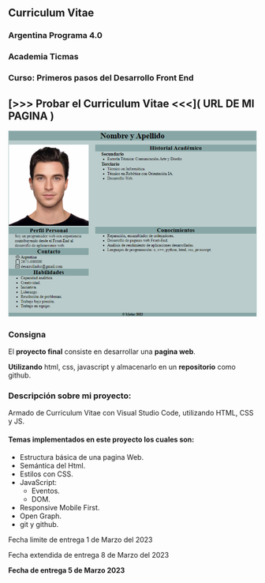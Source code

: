 ## __Curriculum Vitae__
### Argentina Programa 4.0
### Academia Ticmas
### Curso: Primeros pasos del Desarrollo Front End

## [>>> Probar el Curriculum Vitae <<<]( URL DE MI PAGINA )

![Imagen de la web](layout/open-graph/CV%20M.png)

### __Consigna__

El __proyecto final__ consiste en desarrollar una __pagina web__.

__Utilizando__ html, css, javascript y almacenarlo en un __repositorio__ como github.

### __Descripción sobre mi proyecto:__
Armado de Curriculum Vitae con Visual Studio Code, utilizando HTML, CSS y JS.

#### __Temas implementados en este proyecto los cuales son:__

- Estructura básica de una pagina Web.
- Semántica del Html.
- Estilos con CSS.
- JavaScript:
    - Eventos.
    - DOM.
- Responsive Mobile First.
- Open Graph.
- git y github.

Fecha limite de entrega 1 de Marzo del 2023

Fecha extendida de entrega 8 de Marzo del 2023

__Fecha de entrega 5 de Marzo 2023__
